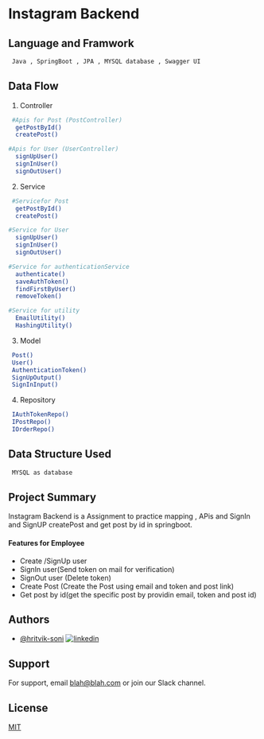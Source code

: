 # Instagram Backend

## Language and Framwork 

```bash
 Java , SpringBoot , JPA , MYSQL database , Swagger UI
```

## Data Flow

 1. Controller 

```bash
 #Apis for Post (PostController)
  getPostById()
  createPost()

#Apis for User (UserController)
  signUpUser()
  signInUser()
  signOutUser()
```
2. Service 

```bash
 #Servicefor Post 
  getPostById()
  createPost()

#Service for User 
  signUpUser()
  signInUser()
  signOutUser()

#Service for authenticationService
  authenticate()
  saveAuthToken()
  findFirstByUser()
  removeToken()

#Service for utility
  EmailUtility()
  HashingUtility()
```

3. Model

```bash
 Post()
 User()
 AuthenticationToken()
 SignUpOutput()
 SignInInput()
```
4. Repository

```bash
 IAuthTokenRepo()
 IPostRepo()
 IOrderRepo()
```

## Data Structure Used

```bash
 MYSQL as database
```

## Project Summary

Instagram Backend is a Assignment to practice mapping , APis and SignIn and SignUP createPost and get post by id in springboot.
 
  #### Features for Employee

- Create /SignUp user
- SignIn user(Send token on mail for verification)
- SignOut user (Delete token)
- Create Post (Create the Post using email and token and post link)
- Get post by id(get the specific post by providin email, token and post id)

  
## Authors

- [@hritvik-soni](https://www.github.com/hritvik-soni)
[![linkedin](https://img.shields.io/badge/linkedin-0A66C2?style=for-the-badge&logo=linkedin&logoColor=white)](https://www.linkedin.com/)


## Support

For support, email blah@blah.com or join our Slack channel.


## License

[MIT](https://choosealicense.com/licenses/mit/)



